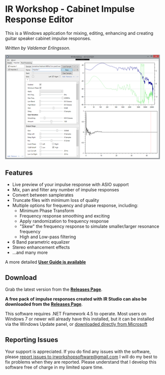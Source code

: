 # IR Workshop - Cabinet Impulse Response Editor

This is a Windows application for mixing, editing, enhancing and creating guitar speaker cabinet impulse responses. 

*Written by Valdemar Erlingsson.*

![](Guide/Screenshot2.png)

## Features

* Live preview of your impulse response with ASIO support
* Mix, pan and filter any number of impulse responses
* Convert between samplerates
* Truncate files with minimum loss of quality
* Multiple options for frequency and phase response, including:
  * Minimum Phase Transform
  * Frequency response smoothing and exciting
  * Apply randomization to frequency response
  * "Skew" the frequency response to simulate smaller/larger resonance frequency
  * High and Low-pass filtering
* 6 Band parametric equalizer
* Stereo enhancement effects
* ...and many more

A more detailed **[User Guide is available](https://github.com/ValdemarOrn/IRWorkshop/Guide/Readme.md)**

## Download

Grab the latest version from the **[Releases Page](https://github.com/ValdemarOrn/IRWorkshop/releases)**.

**A free pack of impulse responses created with IR Studio can also be downloaded from the [Releases Page](https://github.com/ValdemarOrn/IRWorkshop/releases)**.

This software requires .NET Framework 4.5 to operate. Most users on Windows 7 or newer will already have this installed, but it can be installed via the Windows Update panel, or [downloaded directly from Microsoft](https://www.microsoft.com/en-gb/download/details.aspx?id=30653)

## Reporting Issues

Your support is appreciated. If you do find any issues with the software, please [report issues to irworkshopsoftware@gmail.com](mailto:irworkshopsoftware@gmail.com) I will do my best to fix problems when they are reported. Please understand that I develop this software free of charge in my limited spare time.
